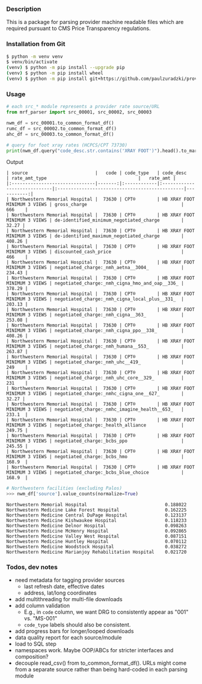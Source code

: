 ### Description
This is a package for parsing provider machine readable files which are required pursuant to CMS Price Transparency regulations.

<!-- TODO: modify git URL -->
### Installation from Git
```bash
$ python -m venv venv
$ venv/bin/activate
(venv) $ python -m pip install --upgrade pip
(venv) $ python -m pip install wheel
(venv) $ python -m pip install git+https://github.com/paulzuradzki/provider-price-retrieval.git
```

### Usage
```python
# each src_* module represents a provider rate source/URL
from mrf_parser import src_00001, src_00002, src_00003

nwm_df = src_00001.to_common_format_df()
rumc_df = src_00002.to_common_format_df()
ahc_df = src_00003.to_common_format_df()

# query for foot xray rates (HCPCS/CPT 73730)
print(nwm_df.query("code_desc.str.contains('XRAY FOOT')").head().to_markdown(index=False)) 
```

Output
```
| source                         |   code | code_type   | code_desc                    | rate_amt_type                                  |   rate_amt |
|:-------------------------------|-------:|:------------|:-----------------------------|:-----------------------------------------------|-----------:|
| Northwestern Memorial Hospital |  73630 | CPT®        | HB XRAY FOOT MINIMUM 3 VIEWS | gross_charge                                   |     666    |
| Northwestern Memorial Hospital |  73630 | CPT®        | HB XRAY FOOT MINIMUM 3 VIEWS | de-identified_minimum_negotiated_charge        |      32.27 |
| Northwestern Memorial Hospital |  73630 | CPT®        | HB XRAY FOOT MINIMUM 3 VIEWS | de-identified_maximum_negotiated_charge        |     408.26 |
| Northwestern Memorial Hospital |  73630 | CPT®        | HB XRAY FOOT MINIMUM 3 VIEWS | discounted_cash_price                          |     466    |
| Northwestern Memorial Hospital |  73630 | CPT®        | HB XRAY FOOT MINIMUM 3 VIEWS | negotiated_charge:_nmh_aetna__3004_            |     234.43 |
| Northwestern Memorial Hospital |  73630 | CPT®        | HB XRAY FOOT MINIMUM 3 VIEWS | negotiated_charge:_nmh_cigna_hmo_and_oap__336_ |     378.29 |
| Northwestern Memorial Hospital |  73630 | CPT®        | HB XRAY FOOT MINIMUM 3 VIEWS | negotiated_charge:_nmh_cigna_local_plus__331_  |     203.13 |
| Northwestern Memorial Hospital |  73630 | CPT®        | HB XRAY FOOT MINIMUM 3 VIEWS | negotiated_charge:_nmh_cigna__363_             |     253.08 |
| Northwestern Memorial Hospital |  73630 | CPT®        | HB XRAY FOOT MINIMUM 3 VIEWS | negotiated_charge:_nmh_cigna_ppo__338_         |     408.26 |
| Northwestern Memorial Hospital |  73630 | CPT®        | HB XRAY FOOT MINIMUM 3 VIEWS | negotiated_charge:_nmh_humana__553_            |     263.87 |
| Northwestern Memorial Hospital |  73630 | CPT®        | HB XRAY FOOT MINIMUM 3 VIEWS | negotiated_charge:_nmh_uhc__419_               |     249    |
| Northwestern Memorial Hospital |  73630 | CPT®        | HB XRAY FOOT MINIMUM 3 VIEWS | negotiated_charge:_nmh_uhc_core__329_          |     231    |
| Northwestern Memorial Hospital |  73630 | CPT®        | HB XRAY FOOT MINIMUM 3 VIEWS | negotiated_charge:_nmhc_cigna_one__627_        |      32.27 |
| Northwestern Memorial Hospital |  73630 | CPT®        | HB XRAY FOOT MINIMUM 3 VIEWS | negotiated_charge:_nmhc_imagine_health__653_   |     233.1  |
| Northwestern Memorial Hospital |  73630 | CPT®        | HB XRAY FOOT MINIMUM 3 VIEWS | negotiated_charge:_health_alliance             |     249.75 |
| Northwestern Memorial Hospital |  73630 | CPT®        | HB XRAY FOOT MINIMUM 3 VIEWS | negotiated_charge:_bcbs_ppo                    |     245.55 |
| Northwestern Memorial Hospital |  73630 | CPT®        | HB XRAY FOOT MINIMUM 3 VIEWS | negotiated_charge:_bcbs_hmo                    |     168.9  |
| Northwestern Memorial Hospital |  73630 | CPT®        | HB XRAY FOOT MINIMUM 3 VIEWS | negotiated_charge:_bcbs_blue_choice            |     168.9  |
```

```python
# Northwestern facilities (excluding Palos)
>>> nwm_df['source'].value_counts(normalize=True)
```
```
Northwestern Memorial Hospital                             0.188022
Northwestern Medicine Lake Forest Hospital                 0.162225
Northwestern Medicine Central DuPage Hospital              0.123137
Northwestern Medicine Kishwaukee Hospital                  0.118233
Northwestern Medicine Delnor Hospital                      0.098263
Northwestern Medicine McHenry Hospital                     0.092865
Northwestern Medicine Valley West Hospital                 0.087151
Northwestern Medicine Huntley Hospital                     0.070112
Northwestern Medicine Woodstock Hospital                   0.038272
Northwestern Medicine Marianjoy Rehabilitation Hospital    0.021720
```

### Todos, dev notes
* need metadata for tagging provider sources
    * last refresh date, effective dates
    * address, lat/long coordinates
* add multithreading for multi-file downloads
* add column validation
    * E.g., in `code` column, we want DRG to consistently appear as "001" vs. "MS-001"
    * `code_type` labels should also be consistent.
* add progress bars for longer/looped downloads
* data quality report for each source/module
* load to SQL step
* namespaces work. Maybe OOP/ABCs for stricter interfaces and composition?
* decouple read_csv() from to_common_format_df(). URLs might come from a separate source rather than being hard-coded in each parsing module
